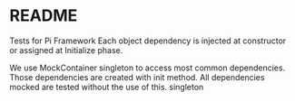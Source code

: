 README
====================

Tests for Pi Framework
Each object dependency is injected at constructor or assigned at Initialize phase.

We use MockContainer singleton to access most common dependencies. Those dependencies are created with init method. All dependencies mocked are tested without the use of this. singleton